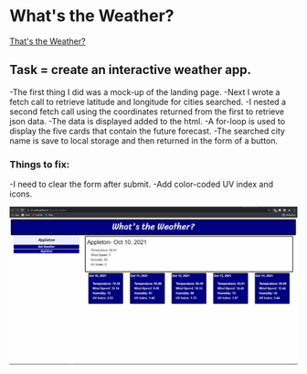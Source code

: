 # What's the Weather?
[That's the Weather?](https://vic-smith.github.io/whats-the-weather/)
## Task = create an interactive weather app.

-The first thing I did was a mock-up of the landing page.
-Next I wrote a fetch call to retrieve latitude and longitude for cities searched.
-I nested a second fetch call using the coordinates returned from the first to retrieve json data.
-The data is displayed added to the html.
-A for-loop is used to display the five cards that contain the future forecast.
-The searched city name is save to local storage and then returned in the form of a button.

### Things to fix:
-I need to clear the form after submit.
-Add color-coded UV index and icons.

![screenshot](assets/images/screenshot.png)